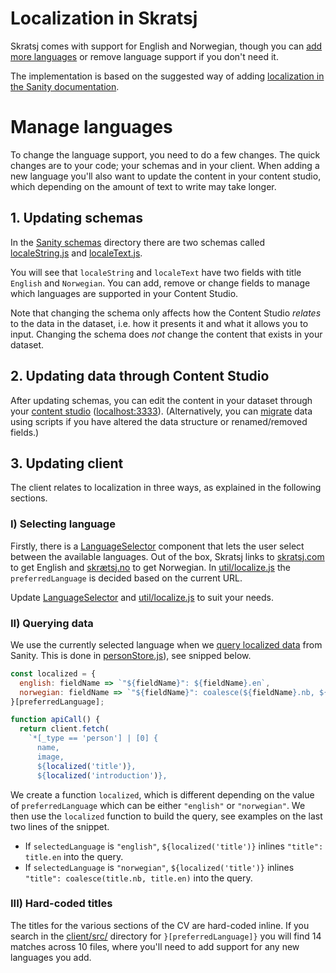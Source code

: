 # Localization in Skratsj

Skratsj comes with support for English and Norwegian, though you can [add more languages](#manage-languages) or remove language support if you don't need it.

The implementation is based on the suggested way of adding [localization in the Sanity documentation](https://www.sanity.io/docs/content-studio/localization).

# Manage languages

To change the language support, you need to do a few changes. The quick changes are to your code; your schemas and in your client. When adding a new language you'll also want to update the content in your content studio, which depending on the amount of text to write may take longer.

## 1. Updating schemas

In the [Sanity schemas](./sanity/schemas) directory there are two schemas called [localeString.js](sanity/schemas/localeString.js) and [localeText.js](sanity/schemas/localeText.js).

You will see that `localeString` and `localeText` have two fields with title `English` and `Norwegian`. You can add, remove or change fields to manage which languages are supported in your Content Studio.

Note that changing the schema only affects how the Content Studio _relates_ to the data in the dataset, i.e. how it presents it and what it allows you to input. Changing the schema does _not_ change the content that exists in your dataset.

## 2. Updating data through Content Studio

After updating schemas, you can edit the content in your dataset through your [content studio](./sanity/README.md#content-studio) ([localhost:3333](http://localhost:3333)). (Alternatively, you can [migrate](./migration-scripts/README.md) data using scripts if you have altered the data structure or renamed/removed fields.)

## 3. Updating client

The client relates to localization in three ways, as explained in the following sections.

### I) Selecting language

Firstly, there is a [LanguageSelector](./client/src/pages/Person/LanguageSelector/LanguageSelector.js) component that lets the user select between the available languages. Out of the box, Skratsj links to [skratsj.com](https://skratsj.com) to get English and [skrætsj.no](https://skrætsj.no) to get Norwegian. In [util/localize.js](./client/src/util/localize.js) the `preferredLanguage` is decided based on the current URL.

Update [LanguageSelector](./client/src/pages/Person/LanguageSelector/LanguageSelector.js) and [util/localize.js](./client/src/util/localize.js) to suit your needs.

### II) Querying data

We use the currently selected language when we [query localized data](https://www.sanity.io/docs/localization#querying-localized-data) from Sanity. This is done in [personStore.js](./client/src/pages/Person/personStore.js#L17)), see snipped below.

```js
const localized = {
  english: fieldName => `"${fieldName}": ${fieldName}.en`,
  norwegian: fieldName => `"${fieldName}": coalesce(${fieldName}.nb, ${fieldName}.en)`,
}[preferredLanguage];

function apiCall() {
  return client.fetch(
    `*[_type == 'person'] | [0] {
      name,
      image,
      ${localized('title')},
      ${localized('introduction')},
```

We create a function `localized`, which is different depending on the value of `preferredLanguage` which can be either `"english"` or `"norwegian"`. We then use the `localized` function to build the query, see examples on the last two lines of the snippet.

* If `selectedLanguage` is `"english"`, `${localized('title')}` inlines `"title": title.en` into the query.
* If `selectedLanguage` is `"norwegian"`, `${localized('title')}` inlines `"title": coalesce(title.nb, title.en)` into the query.

### III) Hard-coded titles

The titles for the various sections of the CV are hard-coded inline. If you search in the [client/src/](./client/src/) directory for `}[preferredLanguage]}` you will find 14 matches across 10 files, where you'll need to add support for any new languages you add.
